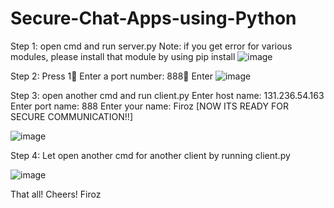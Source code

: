 # Secure-Chat-Apps-using-Python
Step 1: open cmd and run server.py 
Note: if you get error for various modules, please install that module by using pip install <module name>
 ![image](https://user-images.githubusercontent.com/33965738/229947739-4dd68161-ca8a-4da0-b6f3-28b445adec26.png)

Step 2: Press 1 Enter a port number: 888 Enter
![image](https://user-images.githubusercontent.com/33965738/229947794-f633a5cd-defe-4693-828c-85b761d178a0.png)

Step 3: open another cmd and run client.py 
Enter host name: 131.236.54.163
Enter port name: 888
Enter your name: Firoz
[NOW ITS READY FOR SECURE COMMUNICATION!!]

![image](https://user-images.githubusercontent.com/33965738/229947825-67a9be7b-35ad-4102-a387-7778cc9ad780.png)

Step 4: Let open another cmd for another client by running client.py

![image](https://user-images.githubusercontent.com/33965738/229947846-03107d55-560a-4da4-bac3-c70bc240cc99.png)

That all!
Cheers!
Firoz 
